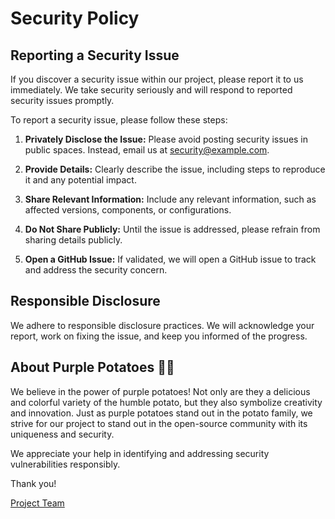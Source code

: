 # Security Policy

## Reporting a Security Issue

If you discover a security issue within our project, please report it to us immediately. We take security seriously and will respond to reported security issues promptly.

To report a security issue, please follow these steps:

1. **Privately Disclose the Issue:** Please avoid posting security issues in public spaces. Instead, email us at [security@example.com](mailto:security@example.com).

2. **Provide Details:** Clearly describe the issue, including steps to reproduce it and any potential impact.

3. **Share Relevant Information:** Include any relevant information, such as affected versions, components, or configurations.

4. **Do Not Share Publicly:** Until the issue is addressed, please refrain from sharing details publicly.

5. **Open a GitHub Issue:** If validated, we will open a GitHub issue to track and address the security concern.

## Responsible Disclosure

We adhere to responsible disclosure practices. We will acknowledge your report, work on fixing the issue, and keep you informed of the progress.

## About Purple Potatoes 🥔💜

We believe in the power of purple potatoes! Not only are they a delicious and colorful variety of the humble potato, but they also symbolize creativity and innovation. Just as purple potatoes stand out in the potato family, we strive for our project to stand out in the open-source community with its uniqueness and security.

We appreciate your help in identifying and addressing security vulnerabilities responsibly.

Thank you!

[Project Team](mailto:team@example.com)
